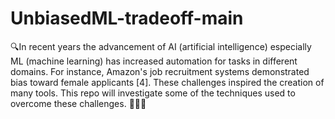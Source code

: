 # UnbiasedML-tradeoff-main
🔍In recent years the advancement of AI (artificial intelligence) especially ML (machine learning) has increased automation for tasks in different domains. For instance, Amazon's job recruitment systems demonstrated bias toward female applicants [4]. These challenges inspired the creation of many tools. This repo will investigate some of the techniques used to overcome these challenges. 👨🏽‍🔧
